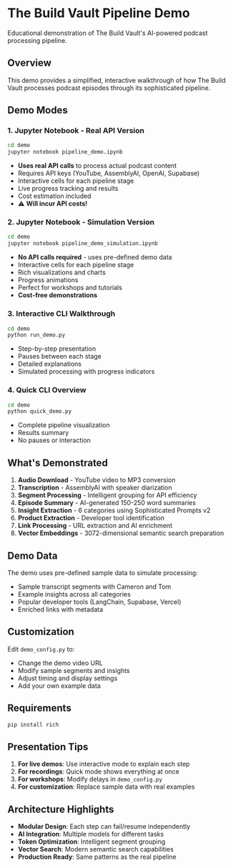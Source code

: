 # The Build Vault Pipeline Demo

Educational demonstration of The Build Vault's AI-powered podcast processing pipeline.

## Overview

This demo provides a simplified, interactive walkthrough of how The Build Vault processes podcast episodes through its sophisticated pipeline.

## Demo Modes

### 1. Jupyter Notebook - Real API Version
```bash
cd demo
jupyter notebook pipeline_demo.ipynb
```
- **Uses real API calls** to process actual podcast content
- Requires API keys (YouTube, AssemblyAI, OpenAI, Supabase)
- Interactive cells for each pipeline stage
- Live progress tracking and results
- Cost estimation included
- ⚠️ **Will incur API costs!**

### 2. Jupyter Notebook - Simulation Version
```bash
cd demo
jupyter notebook pipeline_demo_simulation.ipynb
```
- **No API calls required** - uses pre-defined demo data
- Interactive cells for each pipeline stage
- Rich visualizations and charts
- Progress animations
- Perfect for workshops and tutorials
- **Cost-free demonstrations**

### 3. Interactive CLI Walkthrough
```bash
cd demo
python run_demo.py
```
- Step-by-step presentation
- Pauses between each stage
- Detailed explanations
- Simulated processing with progress indicators

### 4. Quick CLI Overview
```bash
cd demo
python quick_demo.py
```
- Complete pipeline visualization
- Results summary
- No pauses or interaction

## What's Demonstrated

1. **Audio Download** - YouTube video to MP3 conversion
2. **Transcription** - AssemblyAI with speaker diarization
3. **Segment Processing** - Intelligent grouping for API efficiency
4. **Episode Summary** - AI-generated 150-250 word summaries
5. **Insight Extraction** - 6 categories using Sophisticated Prompts v2
6. **Product Extraction** - Developer tool identification
7. **Link Processing** - URL extraction and AI enrichment
8. **Vector Embeddings** - 3072-dimensional semantic search preparation

## Demo Data

The demo uses pre-defined sample data to simulate processing:
- Sample transcript segments with Cameron and Tom
- Example insights across all categories
- Popular developer tools (LangChain, Supabase, Vercel)
- Enriched links with metadata

## Customization

Edit `demo_config.py` to:
- Change the demo video URL
- Modify sample segments and insights
- Adjust timing and display settings
- Add your own example data

## Requirements

```bash
pip install rich
```

## Presentation Tips

1. **For live demos**: Use interactive mode to explain each step
2. **For recordings**: Quick mode shows everything at once
3. **For workshops**: Modify delays in `demo_config.py`
4. **For customization**: Replace sample data with real examples

## Architecture Highlights

- **Modular Design**: Each step can fail/resume independently
- **AI Integration**: Multiple models for different tasks
- **Token Optimization**: Intelligent segment grouping
- **Vector Search**: Modern semantic search capabilities
- **Production Ready**: Same patterns as the real pipeline